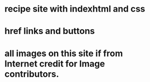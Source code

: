 # recipe site with indexhtml and css 
# href links and buttons
# all images on this site if from Internet credit for Image contributors.
